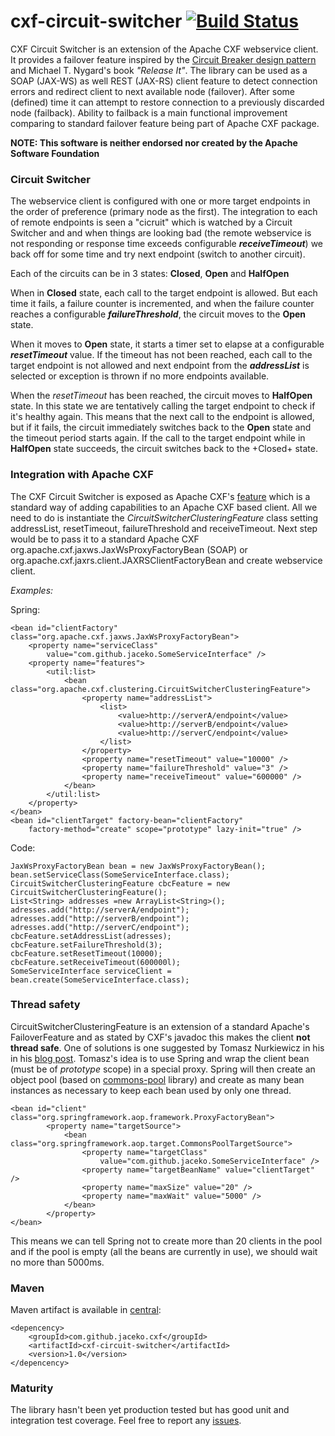 cxf-circuit-switcher [![Build Status](https://buildhive.cloudbees.com/job/jaceko/job/cxf-circuit-switcher/badge/icon)](https://buildhive.cloudbees.com/job/jaceko/job/cxf-circuit-switcher/)
==============================
CXF Circuit Switcher is an extension of the Apache CXF webservice client. It provides a failover feature inspired by the [Circuit Breaker design pattern](http://en.wikipedia.org/wiki/Circuit_breaker_design_pattern) and Michael T. Nygard's book _"Release It"_. 
The library can be used as a SOAP (JAX-WS) as well REST (JAX-RS) client feature to detect connection errors and redirect client to next available node (failover). After some (defined) time it can attempt to restore connection to a previously discarded node (failback). 
Ability to failback is a main functional improvement comparing to standard failover feature being part of Apache CXF package. 

**NOTE: This software is neither endorsed nor created by the Apache Software Foundation**

### Circuit Switcher
The webservice client is configured with one or more target endpoints in the order of preference (primary node as the first). The integration to each of remote endpoints is seen a "cicruit" which is watched by a Circuit Switcher and and when things are looking bad (the remote webservice is not responding or response time exceeds configurable _**receiveTimeout**_) we back off for some time and try next endpoint (switch to another circuit).

Each of the circuits can be in 3 states: **Closed**, **Open** and **HalfOpen**

When in **Closed** state, each call to the target endpoint is allowed. But each time it fails, a failure counter is incremented, and when the failure counter reaches a configurable _**failureThreshold**_, the circuit moves to the **Open** state.

When it moves to **Open** state, it starts a timer set to elapse at a configurable _**resetTimeout**_ value. If the timeout has not been reached, each call to the target endpoint is not allowed and next endpoint from the _**addressList**_ is selected or exception is thrown if no more endpoints available.

When the _resetTimeout_ has been reached, the circuit moves to **HalfOpen** state. In this state we are tentatively calling the target endpoint to check if it's healthy again. This means that the next call to the endpoint is allowed, but if it fails, the circuit immediately switches back to the **Open** state and the timeout period starts again. If the call to the target endpoint while in **HalfOpen** state succeeds, the circuit switches back to the +Closed+ state.

### Integration with Apache CXF
The CXF Circuit Switcher is exposed as Apache CXF's [feature](http://cxf.apache.org/docs/features.html) which is a standard way of adding capabilities to an Apache CXF based client. 
All we need to do is instantiate the _CircuitSwitcherClusteringFeature_ class setting addressList, resetTimeout, failureThreshold and receiveTimeout. Next step would be to pass it to a standard Apache CXF org.apache.cxf.jaxws.JaxWsProxyFactoryBean (SOAP) or org.apache.cxf.jaxrs.client.JAXRSClientFactoryBean and create webservice client.

*Examples:*

Spring:
```
<bean id="clientFactory" class="org.apache.cxf.jaxws.JaxWsProxyFactoryBean">
	<property name="serviceClass"
		value="com.github.jaceko.SomeServiceInterface" />
	<property name="features">
		<util:list>
			<bean class="org.apache.cxf.clustering.CircuitSwitcherClusteringFeature">
				<property name="addressList">
					<list>
						<value>http://serverA/endpoint</value>
						<value>http://serverB/endpoint</value>
						<value>http://serverC/endpoint</value>
					</list>
				</property>
				<property name="resetTimeout" value="10000" />
				<property name="failureThreshold" value="3" />
				<property name="receiveTimeout" value="600000" />
			</bean>
		</util:list>
	</property>
</bean>
<bean id="clientTarget" factory-bean="clientFactory"
	factory-method="create" scope="prototype" lazy-init="true" />
```
Code:

```
JaxWsProxyFactoryBean bean = new JaxWsProxyFactoryBean();
bean.setServiceClass(SomeServiceInterface.class);
CircuitSwitcherClusteringFeature cbcFeature = new CircuitSwitcherClusteringFeature();
List<String> addresses =new ArrayList<String>();
adresses.add("http://serverA/endpoint");
adresses.add("http://serverB/endpoint");
adresses.add("http://serverC/endpoint");
cbcFeature.setAddressList(adresses);
cbcFeature.setFailureThreshold(3);
cbcFeature.setResetTimeout(10000);
cbcFeature.setReceiveTimeout(600000l);
SomeServiceInterface serviceClient = bean.create(SomeServiceInterface.class);
```
### Thread safety
CircuitSwitcherClusteringFeature is an extension of a standard Apache's FailoverFeature and as stated by CXF's javadoc this makes the client **not thread safe**. 
One of solutions is one suggested by Tomasz Nurkiewicz in his in his [blog post](http://nurkiewicz.blogspot.co.uk/2011/05/enabling-load-balancing-and-failover-in.html). Tomasz's idea is to use Spring and wrap the client bean (must be of _prototype_ scope) in a special proxy. Spring will then create an object pool (based on [commons-pool](http://commons.apache.org/pool) library) and create as many bean instances as necessary to keep each bean used by only one thread.
```
<bean id="client" class="org.springframework.aop.framework.ProxyFactoryBean">
        <property name="targetSource">
            <bean class="org.springframework.aop.target.CommonsPoolTargetSource">
                <property name="targetClass"
                    value="com.github.jaceko.SomeServiceInterface" />
                <property name="targetBeanName" value="clientTarget" />
                <property name="maxSize" value="20" />
                <property name="maxWait" value="5000" />
            </bean>
        </property>
</bean>
```
This means we can tell Spring not to create more than 20 clients in the pool and if the pool is empty (all the beans are currently in use), we should wait no more than 5000ms.
### Maven
Maven artifact is available in [central](http://search.maven.org/#artifactdetails|com.github.jaceko.cxf|cxf-circuit-switcher|1.0|jar):

```
<depencency>
	<groupId>com.github.jaceko.cxf</groupId>
	<artifactId>cxf-circuit-switcher</artifactId>
	<version>1.0</version>
</depencency>
```

### Maturity
The library hasn't been yet production tested but has good unit and integration test coverage. 
Feel free to report any [issues](https://github.com/jaceko/cxf-circuit-switcher/issues).
